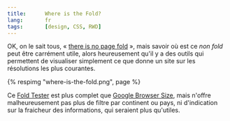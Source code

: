 ```yaml
---
title:      Where is the Fold?
lang:       fr
tags:       [design, CSS, RWD]
---
```


OK, on le sait tous, « [there is no page fold](http://www.thereisnopagefold.com/) », mais savoir où est ce *non fold* peut être carrément utile, alors heureusement qu'il y a des outils qui permettent de visualiser simplement ce que donne un site sur les résolutions les plus courantes.

{% respimg "where-is-the-fold.png", page %}

Ce [Fold Tester](http://www.foldtester.com/) est plus complet que [Google Browser Size](http://browsersize.googlelabs.com/), mais n'offre malheureusement pas plus de filtre par continent ou pays, ni d'indication sur la fraicheur des informations, qui seraient plus qu'utiles.
